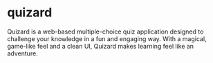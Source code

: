 # quizard
Quizard is a web-based multiple-choice quiz application designed to challenge your knowledge in a fun and engaging way. With a magical, game-like feel and a clean UI, Quizard makes learning feel like an adventure.
